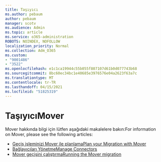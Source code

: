 ```yaml
---
title: Taşıyıcı
ms.author: pebaum
author: pebaum
manager: scotv
ms.audience: Admin
ms.topic: article
ms.service: o365-administration
ROBOTS: NOINDEX, NOFOLLOW
localization_priority: Normal
ms.collection: Adm_O365
ms.custom:
- "9001486"
- "3522"
ms.openlocfilehash: e1c1ca19944c55b055f807107d61b0d077743b68
ms.sourcegitcommit: 8bc60ec34bc1e40685e3976576e04a2623f63a7c
ms.translationtype: MT
ms.contentlocale: tr-TR
ms.lasthandoff: 04/15/2021
ms.locfileid: "51825319"
---
```

# <a name="mover"></a><span data-ttu-id="d7111-102">Taşıyıcı</span><span class="sxs-lookup"><span data-stu-id="d7111-102">Mover</span></span>

<span data-ttu-id="d7111-103">Mover hakkında bilgi için lütfen aşağıdaki makalelere bakın:</span><span class="sxs-lookup"><span data-stu-id="d7111-103">For information on Mover, please see the following articles:</span></span>

- [<span data-ttu-id="d7111-104">Geçiş işleminizi Mover ile planlama</span><span class="sxs-lookup"><span data-stu-id="d7111-104">Plan your Migration with Mover</span></span>](https://docs.microsoft.com/sharepointmigration/mover-plan-migration)
- [<span data-ttu-id="d7111-105">Bağlayıcıları Yönetme</span><span class="sxs-lookup"><span data-stu-id="d7111-105">Manage Connectors</span></span>](https://docs.microsoft.com/sharepointmigration/mover-manage-connectors)
- [<span data-ttu-id="d7111-106">Mover geçişini çalıştırma</span><span class="sxs-lookup"><span data-stu-id="d7111-106">Running the Mover migration</span></span>](https://docs.microsoft.com/sharepointmigration/mover-running-migration)
